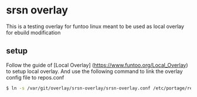 # srsn overlay

This is a testing overlay for funtoo linux meant to be used as local overlay for ebuild modification

## setup

Follow the guide of [Local Overlay] (https://www.funtoo.org/Local_Overlay) to setup local overlay.
And use the following command to link the overlay config file to repos.conf

```sh
$ ln -s /var/git/overlay/srsn-overlay/srsn-overlay.conf /etc/portage/repos.conf/srsn-overlay.conf
```

